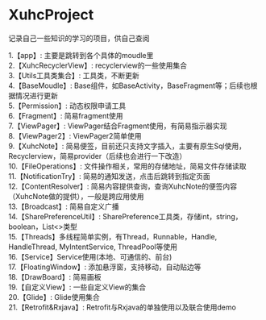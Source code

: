 # XuhcProject
记录自己一些知识的学习的项目，供自己查阅

1.【app】: 主要是跳转到各个具体的moudle里  
2.【XuhcRecyclerView】: recyclerview的一些使用集合  
3.【Utils工具类集合】: 工具类，不断更新  
4.【BaseMoudle】: Base组件，如BaseActivity，BaseFragment等；后续也根据情况进行更新  
5.【Permission】: 动态权限申请工具  
6.【Fragment】: 简易fragment使用  
7.【ViewPager】: ViewPager结合Fragment使用，有简易指示器实现  
8.【ViewPager2】: ViewPager2简单使用  
9.【XuhcNote】: 简易便签，目前还只支持文字插入，主要有原生Sql使用，Recyclerview，简易provider（后续也会进行一下改造）  
10.【FileOperations】: 文件操作相关，常用的存储地址，简易文件存储读取  
11.【NotificationTry】: 简易的通知发送，点击后跳转到指定页面  
12.【ContentResolver】: 简易内容提供查询，查询XuhcNote的便签内容（XuhcNote做的提供），一般是跨应用使用  
13.【Broadcast】: 简易自定义广播  
14.【SharePreferenceUtil】: SharePreference工具类，存储int，string，boolean，List<>类型  
15.【Threads】多线程简单实例，有Thread，Runnable，Handle, HandleThread, MyIntentService, ThreadPool等使用  
16.【Service】Service使用(本地、可通信的、前台)  
17.【FloatingWindow】: 添加悬浮窗，支持移动，自动贴边等  
18.【DrawBoard】: 简易画板  
19.【自定义View】: 一些自定义View的集合  
20.【Glide】: Glide使用集合  
21.【Retrofit&Rxjava】: Retrofit与Rxjava的单独使用以及联合使用demo
